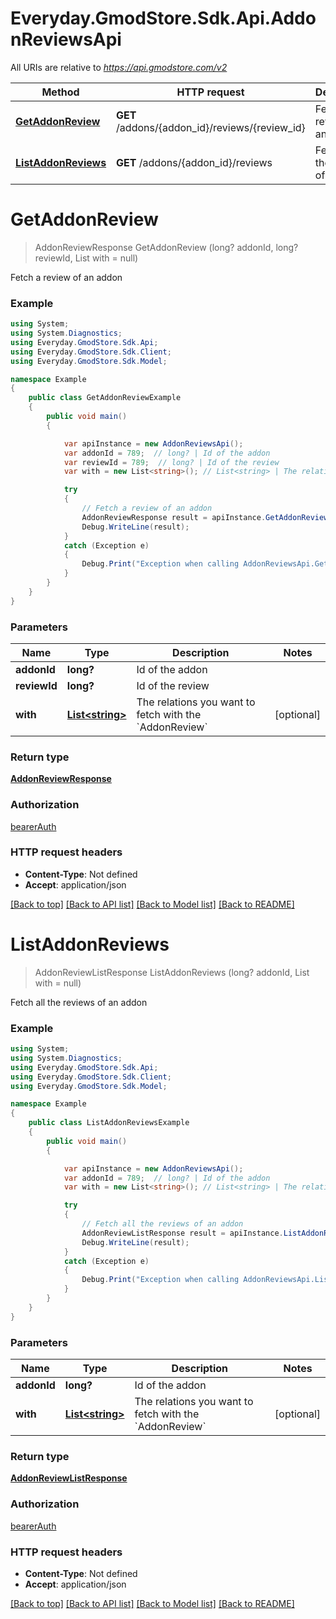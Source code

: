 # Everyday.GmodStore.Sdk.Api.AddonReviewsApi

All URIs are relative to *https://api.gmodstore.com/v2*

Method | HTTP request | Description
------------- | ------------- | -------------
[**GetAddonReview**](AddonReviewsApi.md#getaddonreview) | **GET** /addons/{addon_id}/reviews/{review_id} | Fetch a review of an addon
[**ListAddonReviews**](AddonReviewsApi.md#listaddonreviews) | **GET** /addons/{addon_id}/reviews | Fetch all the reviews of an addon

<a name="getaddonreview"></a>
# **GetAddonReview**
> AddonReviewResponse GetAddonReview (long? addonId, long? reviewId, List<string> with = null)

Fetch a review of an addon

### Example
```csharp
using System;
using System.Diagnostics;
using Everyday.GmodStore.Sdk.Api;
using Everyday.GmodStore.Sdk.Client;
using Everyday.GmodStore.Sdk.Model;

namespace Example
{
    public class GetAddonReviewExample
    {
        public void main()
        {

            var apiInstance = new AddonReviewsApi();
            var addonId = 789;  // long? | Id of the addon
            var reviewId = 789;  // long? | Id of the review
            var with = new List<string>(); // List<string> | The relations you want to fetch with the `AddonReview` (optional) 

            try
            {
                // Fetch a review of an addon
                AddonReviewResponse result = apiInstance.GetAddonReview(addonId, reviewId, with);
                Debug.WriteLine(result);
            }
            catch (Exception e)
            {
                Debug.Print("Exception when calling AddonReviewsApi.GetAddonReview: " + e.Message );
            }
        }
    }
}
```

### Parameters

Name | Type | Description  | Notes
------------- | ------------- | ------------- | -------------
 **addonId** | **long?**| Id of the addon | 
 **reviewId** | **long?**| Id of the review | 
 **with** | [**List&lt;string&gt;**](string.md)| The relations you want to fetch with the &#x60;AddonReview&#x60; | [optional] 

### Return type

[**AddonReviewResponse**](AddonReviewResponse.md)

### Authorization

[bearerAuth](../README.md#bearerAuth)

### HTTP request headers

 - **Content-Type**: Not defined
 - **Accept**: application/json

[[Back to top]](#) [[Back to API list]](../README.md#documentation-for-api-endpoints) [[Back to Model list]](../README.md#documentation-for-models) [[Back to README]](../README.md)
<a name="listaddonreviews"></a>
# **ListAddonReviews**
> AddonReviewListResponse ListAddonReviews (long? addonId, List<string> with = null)

Fetch all the reviews of an addon

### Example
```csharp
using System;
using System.Diagnostics;
using Everyday.GmodStore.Sdk.Api;
using Everyday.GmodStore.Sdk.Client;
using Everyday.GmodStore.Sdk.Model;

namespace Example
{
    public class ListAddonReviewsExample
    {
        public void main()
        {

            var apiInstance = new AddonReviewsApi();
            var addonId = 789;  // long? | Id of the addon
            var with = new List<string>(); // List<string> | The relations you want to fetch with the `AddonReview` (optional) 

            try
            {
                // Fetch all the reviews of an addon
                AddonReviewListResponse result = apiInstance.ListAddonReviews(addonId, with);
                Debug.WriteLine(result);
            }
            catch (Exception e)
            {
                Debug.Print("Exception when calling AddonReviewsApi.ListAddonReviews: " + e.Message );
            }
        }
    }
}
```

### Parameters

Name | Type | Description  | Notes
------------- | ------------- | ------------- | -------------
 **addonId** | **long?**| Id of the addon | 
 **with** | [**List&lt;string&gt;**](string.md)| The relations you want to fetch with the &#x60;AddonReview&#x60; | [optional] 

### Return type

[**AddonReviewListResponse**](AddonReviewListResponse.md)

### Authorization

[bearerAuth](../README.md#bearerAuth)

### HTTP request headers

 - **Content-Type**: Not defined
 - **Accept**: application/json

[[Back to top]](#) [[Back to API list]](../README.md#documentation-for-api-endpoints) [[Back to Model list]](../README.md#documentation-for-models) [[Back to README]](../README.md)
